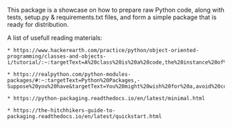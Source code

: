 This package is a showcase on how to prepare raw Python code, along with tests, 
setup.py & requirements.txt files, and form a simple package that is ready for distribution.

A list of usefull reading materials:

    * https://www.hackerearth.com/practice/python/object-oriented-programming/classes-and-objects-i/tutorial/:~:targetText=A%20class%20is%20a%20code,the%20instance%20of%20the%20class.

    * https://realpython.com/python-modules-packages/#:~:targetText=Python%20Packages,-Suppose%20you%20have&targetText=You%20might%20wish%20for%20a,avoid%20collisions%20between%20module%20names.

    * https://python-packaging.readthedocs.io/en/latest/minimal.html

    * https://the-hitchhikers-guide-to-packaging.readthedocs.io/en/latest/quickstart.html